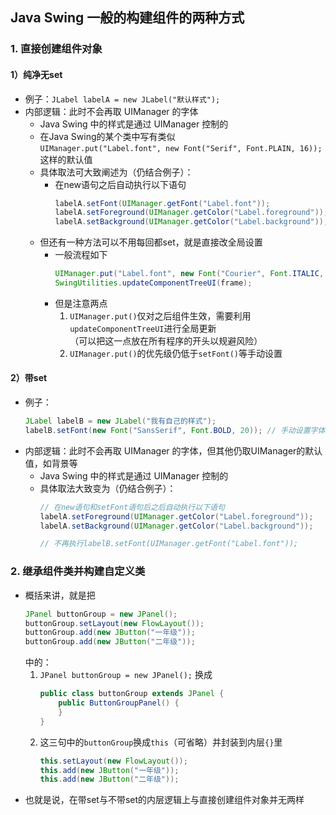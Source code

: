 ## Java Swing 一般的构建组件的两种方式

### 1. 直接创建组件对象

#### 1）纯净无set
- 例子：`JLabel labelA = new JLabel("默认样式");`
- 内部逻辑：此时不会再取 UIManager 的字体
    - Java Swing 中的样式是通过 UIManager 控制的
    - 在Java Swing的某个类中写有类似  
      `UIManager.put("Label.font", new Font("Serif", Font.PLAIN, 16));`这样的默认值
    - 具体取法可大致阐述为（仍结合例子）：
        - 在new语句之后自动执行以下语句
            ```java
            labelA.setFont(UIManager.getFont("Label.font"));
            labelA.setForeground(UIManager.getColor("Label.foreground"));
            labelA.setBackground(UIManager.getColor("Label.background"));
            ```
    - 但还有一种方法可以不用每回都set，就是直接改全局设置
        - 一般流程如下
            ```java
            UIManager.put("Label.font", new Font("Courier", Font.ITALIC, 14));
            SwingUtilities.updateComponentTreeUI(frame);
            ```
        - 但是注意两点
            1. `UIManager.put()`仅对之后组件生效，需要利用`updateComponentTreeUI`进行全局更新  
               （可以把这一点放在所有程序的开头以规避风险）
            2. `UIManager.put()`的优先级仍低于`setFont()`等手动设置

#### 2）带set
- 例子：
    ```java
    JLabel labelB = new JLabel("我有自己的样式");
    labelB.setFont(new Font("SansSerif", Font.BOLD, 20)); // 手动设置字体
    ```
- 内部逻辑：此时不会再取 UIManager 的字体，但其他仍取UIManager的默认值，如背景等
    - Java Swing 中的样式是通过 UIManager 控制的
    - 具体取法大致变为（仍结合例子）：
        ```java
        // 在new语句和setFont语句后之后自动执行以下语句
        labelA.setForeground(UIManager.getColor("Label.foreground"));
        labelA.setBackground(UIManager.getColor("Label.background"));
        
        // 不再执行labelB.setFont(UIManager.getFont("Label.font"));
        ```

### 2. 继承组件类并构建自定义类
- 概括来讲，就是把
    ```java
    JPanel buttonGroup = new JPanel();
    buttonGroup.setLayout(new FlowLayout());
    buttonGroup.add(new JButton("一年级"));
    buttonGroup.add(new JButton("二年级"));
    ```
  中的：
    1. `JPanel buttonGroup = new JPanel();` 换成
        ```java
        public class buttonGroup extends JPanel {
            public ButtonGroupPanel() {
            }
        }
        ```
    2. 这三句中的`buttonGroup`换成`this`（可省略）并封装到内层`{}`里
        ```java
        this.setLayout(new FlowLayout());
        this.add(new JButton("一年级"));
        this.add(new JButton("二年级"));
        ```
- 也就是说，在带set与不带set的内层逻辑上与直接创建组件对象并无两样